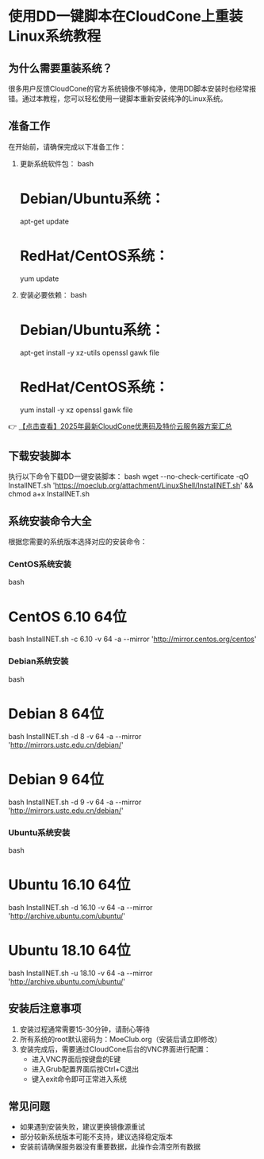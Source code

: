 # 使用DD一键脚本在CloudCone上重装Linux系统教程

## 为什么需要重装系统？
很多用户反馈CloudCone的官方系统镜像不够纯净，使用DD脚本安装时也经常报错。通过本教程，您可以轻松使用一键脚本重新安装纯净的Linux系统。

## 准备工作
在开始前，请确保完成以下准备工作：

1. 更新系统软件包：
   bash
   # Debian/Ubuntu系统：
   apt-get update
   
   # RedHat/CentOS系统：
   yum update
   

2. 安装必要依赖：
   bash
   # Debian/Ubuntu系统：
   apt-get install -y xz-utils openssl gawk file
   
   # RedHat/CentOS系统：
   yum install -y xz openssl gawk file
   

👉 [【点击查看】2025年最新CloudCone优惠码及特价云服务器方案汇总](https://bit.ly/Cloudcone)

## 下载安装脚本
执行以下命令下载DD一键安装脚本：
bash
wget --no-check-certificate -qO InstallNET.sh 'https://moeclub.org/attachment/LinuxShell/InstallNET.sh' && chmod a+x InstallNET.sh

## 系统安装命令大全
根据您需要的系统版本选择对应的安装命令：

### CentOS系统安装
bash
# CentOS 6.10 64位
bash InstallNET.sh -c 6.10 -v 64 -a --mirror 'http://mirror.centos.org/centos'

### Debian系统安装
bash
# Debian 8 64位
bash InstallNET.sh -d 8 -v 64 -a --mirror 'http://mirrors.ustc.edu.cn/debian/'

# Debian 9 64位
bash InstallNET.sh -d 9 -v 64 -a --mirror 'http://mirrors.ustc.edu.cn/debian/'

### Ubuntu系统安装
bash
# Ubuntu 16.10 64位
bash InstallNET.sh -d 16.10 -v 64 -a --mirror 'http://archive.ubuntu.com/ubuntu/'

# Ubuntu 18.10 64位
bash InstallNET.sh -u 18.10 -v 64 -a --mirror 'http://archive.ubuntu.com/ubuntu/'

## 安装后注意事项
1. 安装过程通常需要15-30分钟，请耐心等待
2. 所有系统的root默认密码为：MoeClub.org（安装后请立即修改）
3. 安装完成后，需要通过CloudCone后台的VNC界面进行配置：
   - 进入VNC界面后按键盘的E键
   - 进入Grub配置界面后按Ctrl+C退出
   - 键入exit命令即可正常进入系统

## 常见问题
- 如果遇到安装失败，建议更换镜像源重试
- 部分较新系统版本可能不支持，建议选择稳定版本
- 安装前请确保服务器没有重要数据，此操作会清空所有数据